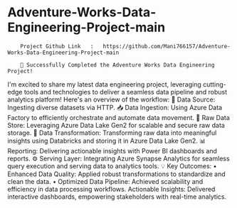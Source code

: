 # Adventure-Works-Data-Engineering-Project-main

        Project Github Link   :   https://github.com/Mani766157/Adventure-Works-Data-Engineering-Project-main

        🚀 Successfully Completed the Adventure Works Data Engineering Project!
I'm excited to share my latest data engineering project, leveraging cutting-edge tools and technologies to deliver a seamless data pipeline and robust analytics platform! Here's an overview of the workflow:
🔗 Data Source: Ingesting diverse datasets via HTTP.
📥 Data Ingestion: Using Azure Data Factory to efficiently orchestrate and automate data movement.
💾 Raw Data Store: Leveraging Azure Data Lake Gen2 for scalable and secure raw data storage.
🔄 Data Transformation: Transforming raw data into meaningful insights using Databricks and storing it in Azure Data Lake Gen2.
📊 Reporting: Delivering actionable insights with Power BI dashboards and reports.
⚙️ Serving Layer: Integrating Azure Synapse Analytics for seamless query execution and serving data to analytics tools.
💡 Key Outcomes:
	• Enhanced Data Quality: Applied robust transformations to standardize and clean the data.
	• Optimized Data Pipeline: Achieved scalability and efficiency in data processing workflows.
Actionable Insights: Delivered interactive dashboards, empowering stakeholders with real-time analytics.
